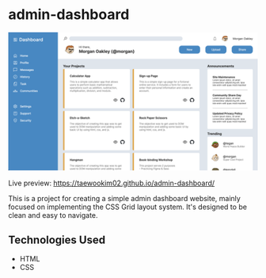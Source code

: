 # admin-dashboard

![Preview of admin-dashboard](preview.png)

Live preview: https://taewookim02.github.io/admin-dashboard/

This is a project for creating a simple admin dashboard website, mainly focused on implementing the CSS Grid layout system. It's designed to be clean and easy to navigate.

## Technologies Used

- HTML
- CSS
